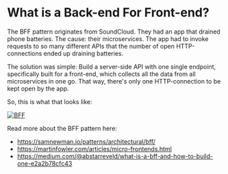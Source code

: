 # What is a Back-end For Front-end?

The BFF pattern originates from SoundCloud. They had an app that drained phone batteries. The cause: their microservices. The app had to invoke requests to so many different APIs that the number of open HTTP-connections ended up draining batteries.

The solution was simple: Build a server-side API with one single endpoint, specifically built for a front-end, which collects all the data from all microservices in one go. That way, there's only one HTTP-connection to be kept open by the app.

So, this is what that looks like:

[![BFF](https://miro.medium.com/v2/resize:fit:640/format:webp/1*D-Cq29GSEVCl8skJUuW3Ug.png)](https://martinfowler.com/articles/micro-frontends.html)

Read more about the BFF pattern here:
* https://samnewman.io/patterns/architectural/bff/
* https://martinfowler.com/articles/micro-frontends.html
* https://medium.com/@abstarreveld/what-is-a-bff-and-how-to-build-one-e2a2b78cfc43

